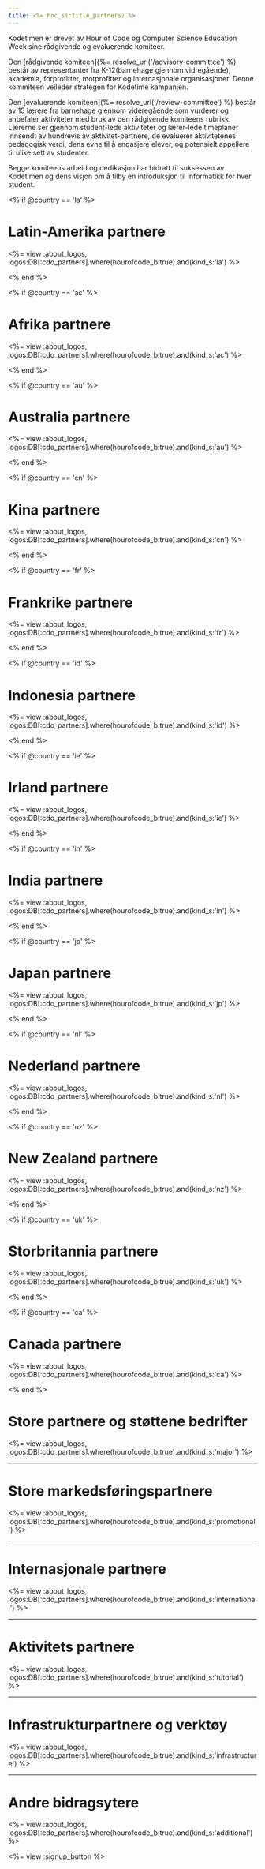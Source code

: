 ```yaml
---
title: <%= hoc_s(:title_partners) %>
---
```

Kodetimen er drevet av Hour of Code og Computer Science Education Week sine rådgivende og evaluerende komiteer.

Den [rådgivende komiteen](%= resolve_url('/advisory-committee') %) består av representanter fra K-12(barnehage gjennom vidregående), akademia, forprofitter, motprofitter og internasjonale organisasjoner. Denne kommiteen veileder strategen for Kodetime kampanjen.

Den [evaluerende komiteen](%= resolve_url('/review-committee') %) består av 15 lærere fra barnehage gjennom videregående som vurderer og anbefaler aktiviteter med bruk av den rådgivende komiteens rubrikk. Lærerne ser gjennom student-lede aktiviteter og lærer-lede timeplaner innsendt av hundrevis av aktivitet-partnere, de evaluerer aktivitetenes pedagogisk verdi, dens evne til å engasjere elever, og potensielt appellere til ulike sett av studenter.

Begge komiteens arbeid og dedikasjon har bidratt til suksessen av Kodetimen og dens visjon om å tilby en introduksjon til informatikk for hver student.

<% if @country == 'la' %>

# Latin-Amerika partnere

<%= view :about_logos, logos:DB[:cdo_partners].where(hourofcode_b:true).and(kind_s:'la') %>

<% end %>

<% if @country == 'ac' %>

# Afrika partnere

<%= view :about_logos, logos:DB[:cdo_partners].where(hourofcode_b:true).and(kind_s:'ac') %>

<% end %>

<% if @country == 'au' %>

# Australia partnere

<%= view :about_logos, logos:DB[:cdo_partners].where(hourofcode_b:true).and(kind_s:'au') %>

<% end %>

<% if @country == 'cn' %>

# Kina partnere

<%= view :about_logos, logos:DB[:cdo_partners].where(hourofcode_b:true).and(kind_s:'cn') %>

<% end %>

<% if @country == 'fr' %>

# Frankrike partnere

<%= view :about_logos, logos:DB[:cdo_partners].where(hourofcode_b:true).and(kind_s:'fr') %>

<% end %>

<% if @country == 'id' %>

# Indonesia partnere

<%= view :about_logos, logos:DB[:cdo_partners].where(hourofcode_b:true).and(kind_s:'id') %>

<% end %>

<% if @country == 'ie' %>

# Irland partnere

<%= view :about_logos, logos:DB[:cdo_partners].where(hourofcode_b:true).and(kind_s:'ie') %>

<% end %>

<% if @country == 'in' %>

# India partnere

<%= view :about_logos, logos:DB[:cdo_partners].where(hourofcode_b:true).and(kind_s:'in') %>

<% end %>

<% if @country == 'jp' %>

# Japan partnere

<%= view :about_logos, logos:DB[:cdo_partners].where(hourofcode_b:true).and(kind_s:'jp') %>

<% end %>

<% if @country == 'nl' %>

# Nederland partnere

<%= view :about_logos, logos:DB[:cdo_partners].where(hourofcode_b:true).and(kind_s:'nl') %>

<% end %>

<% if @country == 'nz' %>

# New Zealand partnere

<%= view :about_logos, logos:DB[:cdo_partners].where(hourofcode_b:true).and(kind_s:'nz') %>

<% end %>

<% if @country == 'uk' %>

# Storbritannia partnere

<%= view :about_logos, logos:DB[:cdo_partners].where(hourofcode_b:true).and(kind_s:'uk') %>

<% end %>

<% if @country == 'ca' %>

# Canada partnere

<%= view :about_logos, logos:DB[:cdo_partners].where(hourofcode_b:true).and(kind_s:'ca') %>

<% end %>

# Store partnere og støttene bedrifter

<%= view :about_logos, logos:DB[:cdo_partners].where(hourofcode_b:true).and(kind_s:'major') %>

* * *

# Store markedsføringspartnere

<%= view :about_logos, logos:DB[:cdo_partners].where(hourofcode_b:true).and(kind_s:'promotional') %>

* * *

# Internasjonale partnere

<%= view :about_logos, logos:DB[:cdo_partners].where(hourofcode_b:true).and(kind_s:'international') %>

* * *

# Aktivitets partnere

<%= view :about_logos, logos:DB[:cdo_partners].where(hourofcode_b:true).and(kind_s:'tutorial') %>

* * *

# Infrastrukturpartnere og verktøy

<%= view :about_logos, logos:DB[:cdo_partners].where(hourofcode_b:true).and(kind_s:'infrastructure') %>

* * *

# Andre bidragsytere

<%= view :about_logos, logos:DB[:cdo_partners].where(hourofcode_b:true).and(kind_s:'additional') %>

<%= view :signup_button %>